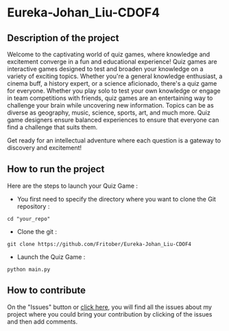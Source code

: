 # Eureka-Johan_Liu-CDOF4

## Description of the project

Welcome to the captivating world of quiz games, where knowledge and excitement converge in a fun and educational experience! Quiz games are interactive games designed to test and broaden your knowledge on a variety of exciting topics. Whether you're a general knowledge enthusiast, a cinema buff, a history expert, or a science aficionado, there's a quiz game for everyone. Whether you play solo to test your own knowledge or engage in team competitions with friends, quiz games are an entertaining way to challenge your brain while uncovering new information. Topics can be as diverse as geography, music, science, sports, art, and much more. Quiz game designers ensure balanced experiences to ensure that everyone can find a challenge that suits them. 

Get ready for an intellectual adventure where each question is a gateway to discovery and excitement!

## How to run the project 

Here are the steps to launch your Quiz Game :
- You first need to specify the directory where you want to clone the Git repository :
  
```shell
cd "your_repo"
```

- Clone the git :

```shell
git clone https://github.com/Fritober/Eureka-Johan_Liu-CDOF4
```

- Launch the Quiz Game :

```shell
python main.py
```

## How to contribute

On the "Issues" button or [click here](https://github.com/Fritober/Eureka-Johan_Liu-CDOF4/issues), you will find all the issues about my project where you could bring your contribution by clicking of the issues and then add comments.
